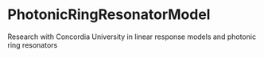 # PhotonicRingResonatorModel
Research with Concordia University in linear response models and photonic ring resonators
